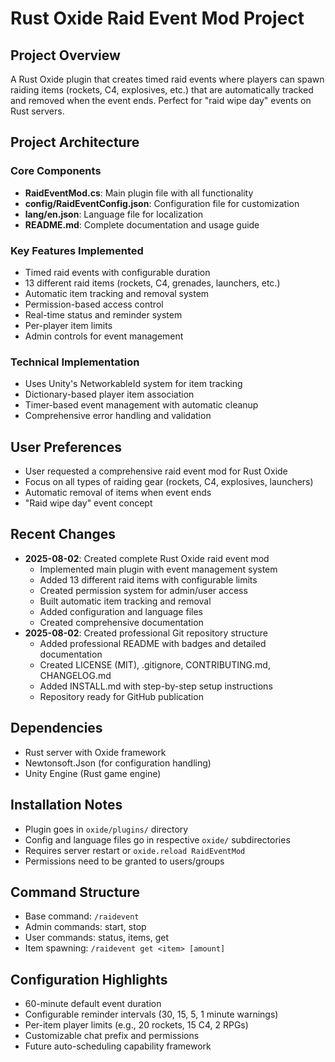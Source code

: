# Rust Oxide Raid Event Mod Project

## Project Overview
A Rust Oxide plugin that creates timed raid events where players can spawn raiding items (rockets, C4, explosives, etc.) that are automatically tracked and removed when the event ends. Perfect for "raid wipe day" events on Rust servers.

## Project Architecture

### Core Components
- **RaidEventMod.cs**: Main plugin file with all functionality
- **config/RaidEventConfig.json**: Configuration file for customization
- **lang/en.json**: Language file for localization
- **README.md**: Complete documentation and usage guide

### Key Features Implemented
- Timed raid events with configurable duration
- 13 different raid items (rockets, C4, grenades, launchers, etc.)
- Automatic item tracking and removal system
- Permission-based access control
- Real-time status and reminder system
- Per-player item limits
- Admin controls for event management

### Technical Implementation
- Uses Unity's NetworkableId system for item tracking
- Dictionary-based player item association
- Timer-based event management with automatic cleanup
- Comprehensive error handling and validation

## User Preferences
- User requested a comprehensive raid event mod for Rust Oxide
- Focus on all types of raiding gear (rockets, C4, explosives, launchers)
- Automatic removal of items when event ends
- "Raid wipe day" event concept

## Recent Changes
- **2025-08-02**: Created complete Rust Oxide raid event mod
  - Implemented main plugin with event management system
  - Added 13 different raid items with configurable limits  
  - Created permission system for admin/user access
  - Built automatic item tracking and removal
  - Added configuration and language files
  - Created comprehensive documentation
- **2025-08-02**: Created professional Git repository structure
  - Added professional README with badges and detailed documentation
  - Created LICENSE (MIT), .gitignore, CONTRIBUTING.md, CHANGELOG.md
  - Added INSTALL.md with step-by-step setup instructions
  - Repository ready for GitHub publication

## Dependencies
- Rust server with Oxide framework
- Newtonsoft.Json (for configuration handling)
- Unity Engine (Rust game engine)

## Installation Notes
- Plugin goes in `oxide/plugins/` directory
- Config and language files go in respective `oxide/` subdirectories
- Requires server restart or `oxide.reload RaidEventMod`
- Permissions need to be granted to users/groups

## Command Structure
- Base command: `/raidevent`
- Admin commands: start, stop
- User commands: status, items, get
- Item spawning: `/raidevent get <item> [amount]`

## Configuration Highlights
- 60-minute default event duration
- Configurable reminder intervals (30, 15, 5, 1 minute warnings)
- Per-item player limits (e.g., 20 rockets, 15 C4, 2 RPGs)
- Customizable chat prefix and permissions
- Future auto-scheduling capability framework